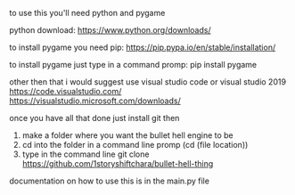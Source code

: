 to use this you'll need python and pygame

python download: https://www.python.org/downloads/

to install pygame you need pip: https://pip.pypa.io/en/stable/installation/

to install pygame just type in a command promp: pip install pygame

other then that i would suggest use visual studio code or visual studio 2019
https://code.visualstudio.com/
https://visualstudio.microsoft.com/downloads/

once you have all that done just install git then

1. make a folder where you want the bullet hell engine to be
2. cd into the folder in a command line promp (cd (file location))
3. type in the command line git clone https://github.com/1storyshiftchara/bullet-hell-thing


documentation on how to use this is in the main.py file
